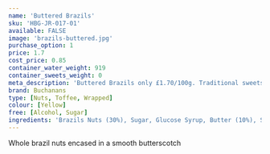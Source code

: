 ```yaml
---
name: 'Buttered Brazils'
sku: 'HBG-JR-017-01'
available: FALSE
image: 'brazils-buttered.jpg'
purchase_option: 1
price: 1.7
cost_price: 0.85
container_water_weight: 919
container_sweets_weight: 0
meta_description: 'Buttered Brazils only £1.70/100g. Traditional sweets and more at Humbugs Confectionery Store. Specialists in satisfying your sweet tooth!'
brand: Buchanans
type: [Nuts, Toffee, Wrapped]
colour: [Yellow]
free: [Alcohol, Sugar]
ingredients: 'Brazils Nuts (30%), Sugar, Glucose Syrup, Butter (10%), Salt'
---
```

Whole brazil nuts encased in a smooth butterscotch